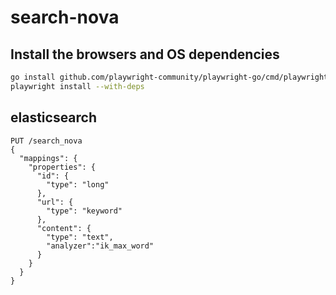 # search-nova


## Install the browsers and OS dependencies

```bash
go install github.com/playwright-community/playwright-go/cmd/playwright@latest
playwright install --with-deps
```


## elasticsearch

```text
PUT /search_nova
{
  "mappings": {
    "properties": {
      "id": {
        "type": "long"
      },
      "url": {
        "type": "keyword"
      },
      "content": {
        "type": "text",
        "analyzer":"ik_max_word"
      }
    }
  }
}

```